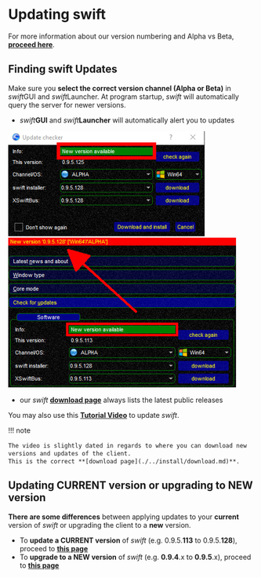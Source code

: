 <!--
    SPDX-FileCopyrightText: Copyright (C) swift Project Community / Contributors
    SPDX-License-Identifier: GFDL-1.3-only
-->

# Updating swift

For more information about our version numbering and Alpha vs Beta, **[proceed here](./../install/index.md)**.

## Finding swift Updates
Make sure you **select the correct version channel (Alpha or Beta)** in *swift*GUI and *swift*Launcher.
At program startup, *swift* will automatically query the server for newer versions.

* *swift***GUI** and *swift***Launcher** will automatically alert you to updates

![](./../../img/updateswift_gui_newversion.jpg)
![](./../../img/updateswift_launcher_newversion.jpg)

* our *swift* **[download page](./../install/download.md)** always lists the latest public releases

You may also use this **[Tutorial Video](https://youtu.be/p_ncx-j69-Y)**  to update *swift*.

!!! note

    The video is slightly dated in regards to where you can download new versions and updates of the client.
    This is the correct **[download page](./../install/download.md)**.

##  Updating CURRENT version or upgrading to NEW version

**There are some differences** between applying updates to your **current** version of *swift* or upgrading the client to a **new** version.

* To **update a CURRENT version** of *swift* (e.g. 0.9.5.**113** to 0.9.5.**128**), proceed to **[this page](./update_current_version.md)**
* To **upgrade to a NEW version** of *swift* (e.g. **0.9.4**.x to **0.9.5**.x), proceed to **[this page](./upgrade_new_version.md)**
